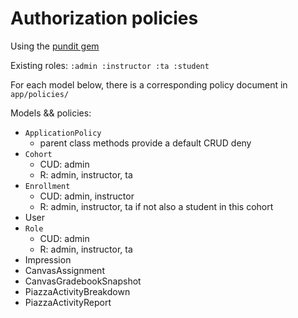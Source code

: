 # Authorization policies

Using the [pundit gem](https://github.com/varvet/pundit)

Existing roles: ```:admin :instructor :ta :student```

For each model below, there is a corresponding policy document in `app/policies/`

Models && policies:
- `ApplicationPolicy` 
    - parent class methods provide a default CRUD deny
- `Cohort` 
    - CUD: admin
    - R: admin, instructor, ta
- `Enrollment` 
    - CUD: admin, instructor
    - R: admin, instructor, ta if not also a student in this cohort 
- User
- `Role` 
    - CUD: admin
    - R: admin, instructor, ta
- Impression
- CanvasAssignment
- CanvasGradebookSnapshot
- PiazzaActivityBreakdown
- PiazzaActivityReport
